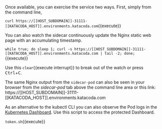 Once available, you can exercise the service two ways. First, simply from the command line,

`curl https://[[HOST_SUBDOMAIN]]-31111-[[KATACODA_HOST]].environments.katacoda.com`{{execute}}

You can also watch the sidecar continuously update the Nginx static web page with an accumulating timestamp.

`while true; do sleep 1; curl -s https://[[HOST_SUBDOMAIN]]-31111-[[KATACODA_HOST]].environments.katacoda.com | tail -2; done;`{{execute}}

Use this ```clear```{{execute interrupt}} to break out of the watch or press <kbd>Ctrl</kbd>+<kbd>C</kbd>.

The same Nginx output from the `sidecar-pod` can also be seen in your browser from the _sidecar-pod_ tab above the command line area or this link: https://[[HOST_SUBDOMAIN]]-31111-[[KATACODA_HOST]].environments.katacoda.com

As an alternative to the kubectl CLI you can also observe the Pod logs in the [Kubernetes Dashboard](https://[[HOST_SUBDOMAIN]]-30000-[[KATACODA_HOST]].environments.katacoda.com/). Use this script to access the protected Dashboard.

`token.sh`{{execute}}
